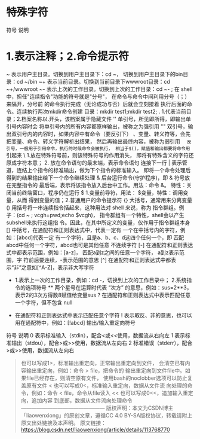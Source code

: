 # 特殊字符

符号	说明
#	1.表示注释；2.命令提示符
~	表示用户主目录。切换到用户主目录下：cd ~，
切换到用户主目录下的bin目录：cd ~/bin
~+	表示当前目录。切换到当前目录下wwwroot目录：cd ~+/wwwroot
~-	表示上次的工作目录。切换到上次的工作目录：cd ~-
;	在 shell 中，担任"连续指令"功能的符号就是"分号"，
在命令与命令中间利用分号（；）来隔开，分号前
的命令执行完成（无论成功与否）后就会立刻接着
执行后面的命令。连续执行两次mkdir命令创建
目录：mkdir test1;mkdir test2;
.	1.代表当前目录；2.档案名称以.开头，该档案属于隐藏文件
''	单引号，所见即所得，即输出单引号内容时会
将单引号内的所有内容都原样输出，被称之为强引用
""	双引号，输出双引号内的内容时，如果内容中有命令（要反引下）
、变量、转义符等，会先把变量、命令、转义字符解析出结果，
然后再输出最终内容，被称为弱引用
``	反引号，一般用于引用命令，执行的时候命令会被执行，
相当于$()，赋值和输出都要将命令用``引起来
\	1.放在特殊符号前，则该特殊符号的作用消失，
即将有特殊含义的字符还原成字符本意；
2. 放在命令语句的最末端，表示命令语句
连接下一行
|	表示管道，连结上个指令的标准输出，做为下个指令的标准输入。
即将一个命令处理后得到的结果输出给下一个命令继续处理
&	后台运行命令(守护程序)，即 & 符号放在完整指令的
最后端，表示将该指令放入后台中工作。用法：命令 &。
特性：关闭当前终端窗口，程序仍在运行
$	1.变量前导符，用法： $变量，特性：调用变量，从而
得到变量的值；2.普通用户的命令提示符
{}	大括号，通常用来分离变量
()	用括号将一串连续指令括起来，这种用法对 shell 来说，称为
指令群组。例子：(cd ~ ; vcgh=pwd;echo $vcgh)，
指令群组有一个特性，shell会以产生 subshell来执行这组指
令。因此，在其中所定义的变量，仅作用于指令群组本身
[]	中括号，在通配符和正则表达式中，代表一定有
一个在中括号内的字符，例如：[abcd]代表一定
有一个字符，且是a、b、c、d这四个任何一个，即
匹配abcd中任何一个字符，abcd也可是其他任意
不连续字符
[-]	在通配符和正则表达式中都表示范围，例如：[a-z]，
匹配a到z之间的任意一个字符， a到z表示范围，字
符前后要连续，-表示范围的意思
[^]	在通配符和正则表达式中都表示“非”之意如[^A-Z]，表示非大写字符
-	1.表示上一次的工作目录，例如：cd -，切换到上次的工作目录中；
2.系统指令的选项符号
**	两个星号在运算时代表 “次方” 的意思，例如：sus=2**3，表示2的3次方得数8赋值给变量sus
?	在通配符和正则表达式中表示匹配任意一个字符，但不包含 null
*	在通配符和正则表达式中表示匹配任意个字符
!	表示取反、非的意思，也可以用在通配符中，例如：[!abcd]
输出/输入重定向符号

符号	说明
0	表示标准输入（stdin），配合<或<<使用，数据流从右向左
1	表示标准输出（stdou），配合>或>>使用，数据流从左向右
2	标准错误（stderr），配合>或>>使用，数据流从左向右
>	也可以写成1>，标准输出重定向，正常输出重定向到文件，
会清空已有内容输出重定向，例如：命令 > file，把命令的
输出重定向到文件file中。如果file已经存在，则清空原有文件，
使用bash的noclobber选项可以防止复盖原有文件
<	也可以写成0<，标准输入重定向，数据从文件流
向处理的命令，例如：命令 < file，命令从file读入
<<	也可以写成0<<，追加输入重定向，追加内容
到底部，数据从文件流向处理命令
————————————————
版权声明：本文为CSDN博主「liaowenxiong」的原创文章，遵循CC 4.0 BY-SA版权协议，转载请附上原文出处链接及本声明。
原文链接：https://blog.csdn.net/liaowenxiong/article/details/113768770